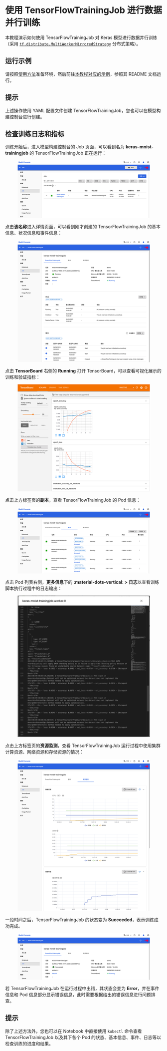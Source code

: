 # 使用 TensorFlowTrainingJob 进行数据并行训练

本教程演示如何使用 TensorFlowTrainingJob 对 Keras 模型进行数据并行训练（采用 <a target="_blank" rel="noopener noreferrer" href="https://www.tensorflow.org/api_docs/python/tf/distribute/MultiWorkerMirroredStrategy">`tf.distribute.MultiWorkerMirroredStrategy`</a> 分布式策略）。

## 运行示例

请按照<a target="_blank" rel="noopener noreferrer" href="https://github.com/t9k/tutorial-examples/blob/master/docs/README-zh.md#%E4%BD%BF%E7%94%A8%E6%96%B9%E6%B3%95">使用方法</a>准备环境，然后前往<a target="_blank" rel="noopener noreferrer" href="https://github.com/t9k/tutorial-examples/tree/master/job/tensorflowtrainingjob/multiworker">本教程对应的示例</a>，参照其 README 文档运行。

<aside class="note tip">
<h1>提示</h1>

上述操作使用 YAML 配置文件创建 TensorFlowTrainingJob，您也可以在模型构建控制台进行创建。

</aside>

## 检查训练日志和指标

训练开始后，进入模型构建控制台的 Job 页面，可以看到名为 **keras-mnist-trainingjob** 的 TensorFlowTrainingJob 正在运行：

<figure class="screenshot">
    <img alt="running" src="../assets/tasks/run-distributed-training/tensorflow/multiworker-training/running.png" class="screenshot"/>
</figure>

点击**该名称**进入详情页面，可以看到刚才创建的 TensorFlowTrainingJob 的基本信息、状况信息和事件信息：

<figure class="screenshot">
    <img alt="details" src="../assets/tasks/run-distributed-training/tensorflow/multiworker-training/details.png" class="screenshot"/>
</figure>

点击 **TensorBoard** 右侧的 **Running** 打开 TensorBoard，可以查看可视化展示的训练和验证指标：

<figure class="screenshot">
    <img alt="tensorboard" src="../assets/tasks/run-distributed-training/tensorflow/multiworker-training/tensorboard.png" class="screenshot"/>
</figure>

点击上方标签页的**副本**，查看 TensorFlowTrainingJob 的 Pod 信息：

<figure class="screenshot">
    <img alt="replicas" src="../assets/tasks/run-distributed-training/tensorflow/multiworker-training/replicas.png" class="screenshot"/>
</figure>

点击 Pod 列表右侧，**更多信息**下的 **:material-dots-vertical:&nbsp;> 日志**以查看训练脚本执行过程中的日志输出：

<figure class="screenshot">
    <img alt="view-log" src="../assets/tasks/run-distributed-training/tensorflow/multiworker-training/view-log.png" class="screenshot"/>
</figure>

点击上方标签页的**资源监测**，查看 TensorFlowTrainingJob 运行过程中使用集群计算资源、网络资源和存储资源的情况：

<figure class="screenshot">
    <img alt="replicas" src="../assets/tasks/run-distributed-training/tensorflow/multiworker-training/metrics.png" class="screenshot"/>
</figure>

一段时间之后，TensorFlowTrainingJob 的状态变为 **Succeeded**，表示训练成功完成。

<figure class="screenshot">
    <img alt="done" src="../assets/tasks/run-distributed-training/tensorflow/multiworker-training/done.png" class="screenshot"/>
</figure>

若 TensorFlowTrainingJob 在运行过程中出错，其状态会变为 **Error**，并在事件信息和 Pod 信息部分显示错误信息，此时需要根据给出的错误信息进行问题排查。

<aside class="note tip">
<h1>提示</h1>

除了上述方法外，您也可以在 Notebook 中直接使用 `kubectl` 命令查看 TensorFlowTrainingJob 以及其下各个 Pod 的状态、基本信息、事件、日志等以检查训练的进度和结果。

</aside>
